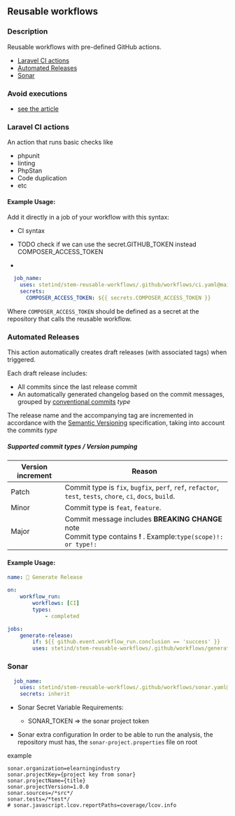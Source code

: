 ## Reusable workflows

### Description
Reusable workflows with pre-defined GitHub actions.

* [Laravel CI actions](#Laravel-ci-actions)
* [Automated Releases](#Automated-Releases)
* [Sonar](#Sonar)


### Avoid executions
* [see the article](https://docs.github.com/en/actions/managing-workflow-runs/skipping-workflow-runs) 


### Laravel CI actions
An action that runs basic checks like 
* phpunit
* linting
* PhpStan
* Code duplication 
* etc

#### Example Usage:
Add it directly in a job of your workflow with this syntax:

* CI syntax

* TODO check if we can use the secret.GITHUB_TOKEN instead COMPOSER_ACCESS_TOKEN
*
```yaml
  job_name:
    uses: stetind/stem-reusable-workflows/.github/workflows/ci.yaml@main
    secrets:
      COMPOSER_ACCESS_TOKEN: ${{ secrets.COMPOSER_ACCESS_TOKEN }}
```
Where `COMPOSER_ACCESS_TOKEN` should be defined as a secret at the repository that calls the reusable workflow.

### Automated Releases

This action automatically creates draft releases (with associated tags) when triggered. 

Each draft release includes:
* All commits since the last release commit
* An automatically generated changelog based on the commit messages, grouped by [conventional commits](https://www.conventionalcommits.org/en/v1.0.0/) _type_

The release name and the accompanying tag are incremented in accordance with the [Semantic Versioning](https://semver.org/) specification, taking into account the commits _type_

##### Supported commit types / Version pumping

| Version increment | Reason                                                                                                                 |
|-------------------|------------------------------------------------------------------------------------------------------------------------|
| Patch             | Commit type is `fix`, `bugfix`, `perf`, `ref`, `refactor`, `test`, `tests`, `chore`, `ci`, `docs`, `build`.                                    |
| Minor             | Commit type is `feat`, `feature`.                                                                                           |
| Major             | Commit message includes **BREAKING CHANGE** note  <br/> Commit type contains **!** . Example:`type(scope)!: or type!:` |



#### Example Usage:

```yaml
name: 📖 Generate Release

on:
    workflow_run:
        workflows: [CI]
        types:
            - completed

jobs:
    generate-release:
        if: ${{ github.event.workflow_run.conclusion == 'success' }}
        uses: stetind/stem-reusable-workflows/.github/workflows/generate-release.yaml@main

```

### Sonar
```yaml
  job_name:
    uses: stetind/stem-reusable-workflows/.github/workflows/sonar.yaml@main
    secrets: inherit
```
* Sonar Secret Variable Requirements:
    * SONAR_TOKEN => the sonar project token

* Sonar extra configuration
  In order to be able to run the analysis, the repository must has, the `sonar-project.properties` file on root

example

```
sonar.organization=elearningindustry
sonar.projectKey={project key from sonar}
sonar.projectName={title}
sonar.projectVersion=1.0.0
sonar.sources=/*src*/
sonar.tests=/*test*/
# sonar.javascript.lcov.reportPaths=coverage/lcov.info
```
